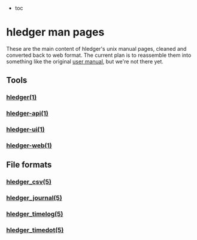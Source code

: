 * toc

# hledger man pages

These are the main content of hledger's unix manual pages, cleaned
and converted back to web format.
The current plan is to reassemble them into something like the
original [user&nbsp;manual](manual.html), but we're not there yet.

<div class="container">
<div class="row">
<div class="col-md-4">

## Tools

### [hledger(1)](hledger.1.html)

### [hledger-api(1)](hledger-api.1.html)

### [hledger-ui(1)](hledger-ui.1.html)

### [hledger-web(1)](hledger-web.1.html)

</div>
<div class="col-md-4">

## File formats

### [hledger_csv(5)](hledger_csv.5.html)

### [hledger_journal(5)](hledger_journal.5.html)

### [hledger_timelog(5)](hledger_timelog.5.html)

### [hledger_timedot(5)](hledger_timedot.5.html)

</div>
</div>
</div>
